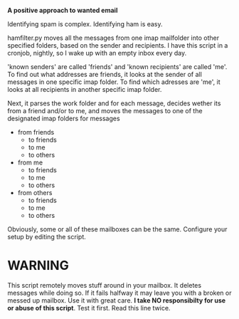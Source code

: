 **A positive approach to wanted email**

Identifying spam is complex. Identifying ham is easy.

hamfilter.py moves all the messages from one imap mailfolder  into other specified folders, based on the sender and recipients. I have this script in a cronjob, nightly, so I wake up with an empty inbox every day.

'known senders' are called 'friends' and 'known recipients' are called 'me'. To find out what addresses are friends, it looks at the sender of all messages in one specific imap folder. To find which adresses are 'me', it looks at all recipients in another specific imap folder.

Next, it parses the work folder and for each message, decides wether its from a friend and/or to me, and moves the messages to one of the designated imap folders for messages
  * from friends
    * to friends
    * to me
    * to others
  * from me
    * to friends
    * to me
    * to others
  * from others
    * to friends
    * to me
    * to others

Obviously, some or all of these mailboxes can be the same. Configure your setup by editing the script.

# WARNING #

This script remotely moves stuff around in your mailbox. It deletes messages while doing so. If it fails halfway it may leave you with a broken or messed up mailbox. Use it with great care.  **I take NO responsibilty for use or abuse of this script**. Test it first. Read this line twice.